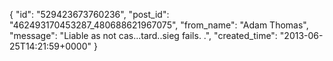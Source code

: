  {
   "id": "529423673760236",
   "post_id": "462493170453287_480688621967075",
   "from_name": "Adam Thomas",
   "message": "Liable as not cas...tard..sieg fails. .",
   "created_time": "2013-06-25T14:21:59+0000"
 }
